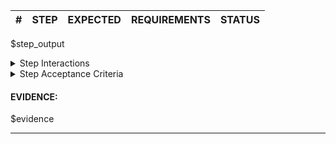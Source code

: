
| # | STEP | EXPECTED | REQUIREMENTS | STATUS |
|---|------|----------|--------------|--------|
$step_output

<details><summary>Step Interactions</summary>

#### **INTERACTIONS:**
$interactions_output

</details>

<details><summary>Step Acceptance Criteria</summary>

#### **STEP ACCEPTANCE CRITERIA:**
- $step_acceptance_criteria

#### **STEP RESULT EXPLANATION:**
- $step_result_explanation

$step_result_rationale

</details>

#### **EVIDENCE:**
$evidence

______
<br/>
